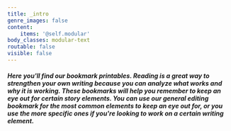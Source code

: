```yaml
---
title: _intro
genre_images: false
content:
    items: '@self.modular'
body_classes: modular-text
routable: false
visible: false
---
```


##### Here you'll find our bookmark printables. Reading is a great way to strengthen your own writing because you can analyze what works and why it is working. These bookmarks will help you remember to keep an eye out for certain story elements. You can use our general editing bookmark for the most common elements to keep an eye out for, or you use the more specific ones if you're looking to work on a certain writing element. 